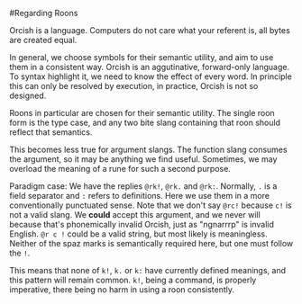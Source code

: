 #Regarding Roons

Orcish is a language. Computers do not care what your referent is, all bytes are created equal. 

In general, we choose symbols for their semantic utility, and aim to use them in a consistent way. Orcish is an aggutinative, forward-only language. To syntax highlight it, we need to know the effect of every word. In principle this can only be resolved by execution, in practice, Orcish is not so designed. 

Roons in particular are chosen for their semantic utility. The single roon form is the type case, and any two bite slang containing that roon should reflect that semantics. 

This becomes less true for argument slangs. The function slang consumes the argument, so it may be anything we find useful. Sometimes, we may overload the meaning of a rune for such a second purpose.

Paradigm case: We have the replies `@rk!`, `@rk.` and `@rk:`. Normally, `.` is a field separator and `:` refers to definitions. Here we use them in a more conventionally punctuated sense. Note that we don't say `@rc!` because `c!` is not a valid slang. We **could** accept this argument, and we never will because that's phonemically invalid Orcish, just as "ngnarrrp" is invalid English.  `@r c !` could be a valid string, but most likely is meaningless. Neither of the spaz marks is semantically required here, but one must follow the `!`. 

This means that none of `k!`, `k.` or `k:` have currently defined meanings, and this pattern will remain common. `k!`, being a command, is properly imperative, there being no harm in using a roon consistently. 